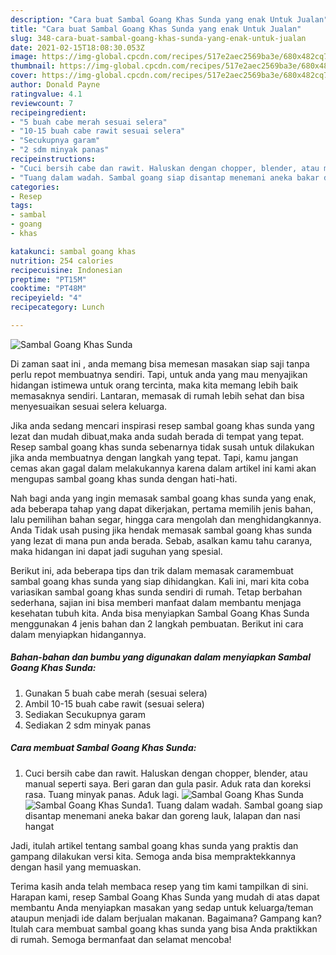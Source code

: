 ```yaml
---
description: "Cara buat Sambal Goang Khas Sunda yang enak Untuk Jualan"
title: "Cara buat Sambal Goang Khas Sunda yang enak Untuk Jualan"
slug: 348-cara-buat-sambal-goang-khas-sunda-yang-enak-untuk-jualan
date: 2021-02-15T18:08:30.053Z
image: https://img-global.cpcdn.com/recipes/517e2aec2569ba3e/680x482cq70/sambal-goang-khas-sunda-foto-resep-utama.jpg
thumbnail: https://img-global.cpcdn.com/recipes/517e2aec2569ba3e/680x482cq70/sambal-goang-khas-sunda-foto-resep-utama.jpg
cover: https://img-global.cpcdn.com/recipes/517e2aec2569ba3e/680x482cq70/sambal-goang-khas-sunda-foto-resep-utama.jpg
author: Donald Payne
ratingvalue: 4.1
reviewcount: 7
recipeingredient:
- "5 buah cabe merah sesuai selera"
- "10-15 buah cabe rawit sesuai selera"
- "Secukupnya garam"
- "2 sdm minyak panas"
recipeinstructions:
- "Cuci bersih cabe dan rawit. Haluskan dengan chopper, blender, atau manual seperti saya. Beri garan dan gula pasir. Aduk rata dan koreksi rasa. Tuang minyak panas. Aduk lagi."
- "Tuang dalam wadah. Sambal goang siap disantap menemani aneka bakar dan goreng lauk, lalapan dan nasi hangat"
categories:
- Resep
tags:
- sambal
- goang
- khas

katakunci: sambal goang khas 
nutrition: 254 calories
recipecuisine: Indonesian
preptime: "PT15M"
cooktime: "PT48M"
recipeyield: "4"
recipecategory: Lunch

---
```



![Sambal Goang Khas Sunda](https://img-global.cpcdn.com/recipes/517e2aec2569ba3e/680x482cq70/sambal-goang-khas-sunda-foto-resep-utama.jpg)

Di zaman  saat ini , anda memang bisa memesan masakan siap saji tanpa perlu repot membuatnya sendiri. Tapi, untuk anda yang mau menyajikan hidangan istimewa untuk orang tercinta, maka kita memang lebih baik memasaknya sendiri. Lantaran, memasak di rumah lebih sehat dan bisa menyesuaikan sesuai selera keluarga.

Jika anda sedang mencari inspirasi resep sambal goang khas sunda yang lezat dan mudah dibuat,maka anda sudah berada di tempat yang tepat. Resep sambal goang khas sunda  sebenarnya tidak susah untuk dilakukan jika anda membuatnya dengan langkah yang tepat. Tapi, kamu jangan cemas akan gagal dalam melakukannya 
karena dalam artikel ini kami akan mengupas sambal goang khas sunda dengan hati-hati.  



Nah bagi anda yang ingin memasak sambal goang khas sunda yang enak, ada beberapa tahap yang dapat dikerjakan, pertama memilih jenis bahan, lalu pemilihan bahan segar, hingga cara mengolah dan menghidangkannya. Anda Tidak usah pusing jika hendak memasak sambal goang khas sunda yang lezat di mana pun anda berada. Sebab, asalkan kamu  tahu caranya, maka hidangan ini dapat jadi suguhan yang spesial.

Berikut ini, ada beberapa tips dan trik dalam memasak caramembuat sambal goang khas sunda yang siap dihidangkan. Kali ini, mari kita coba variasikan sambal goang khas sunda sendiri di rumah. Tetap berbahan sederhana, sajian ini bisa memberi manfaat dalam membantu menjaga kesehatan tubuh kita. Anda bisa menyiapkan Sambal Goang Khas Sunda menggunakan 4 jenis bahan dan 2 langkah pembuatan. Berikut ini cara dalam menyiapkan hidangannya.

<!--inarticleads1-->

##### Bahan-bahan dan bumbu yang digunakan dalam menyiapkan Sambal Goang Khas Sunda:

1. Gunakan 5 buah cabe merah (sesuai selera)
1. Ambil 10-15 buah cabe rawit (sesuai selera)
1. Sediakan Secukupnya garam
1. Sediakan 2 sdm minyak panas




<!--inarticleads2-->

##### Cara membuat Sambal Goang Khas Sunda:

1. Cuci bersih cabe dan rawit. Haluskan dengan chopper, blender, atau manual seperti saya. Beri garan dan gula pasir. Aduk rata dan koreksi rasa. Tuang minyak panas. Aduk lagi.
<img src="https://img-global.cpcdn.com/steps/cf49065ad50b670d/160x128cq70/sambal-goang-khas-sunda-langkah-memasak-1-foto.jpg" alt="Sambal Goang Khas Sunda"><img src="https://img-global.cpcdn.com/steps/de5c76ce032414d6/160x128cq70/sambal-goang-khas-sunda-langkah-memasak-1-foto.jpg" alt="Sambal Goang Khas Sunda">1. Tuang dalam wadah. Sambal goang siap disantap menemani aneka bakar dan goreng lauk, lalapan dan nasi hangat




Jadi, itulah artikel tentang  sambal goang khas sunda  yang praktis dan gampang dilakukan versi kita. Semoga anda bisa mempraktekkannya dengan hasil yang memuaskan. 

Terima kasih anda telah membaca resep yang tim kami tampilkan di sini. Harapan kami, resep  Sambal Goang Khas Sunda yang mudah di atas dapat membantu Anda menyiapkan masakan yang sedap untuk keluarga/teman ataupun menjadi ide dalam berjualan makanan. Bagaimana? Gampang kan? Itulah cara membuat sambal goang khas sunda yang bisa Anda praktikkan di rumah. Semoga bermanfaat dan selamat mencoba!

